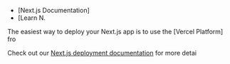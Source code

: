 


- [Next.js Documentation]
- [Learn N.

The easiest way to deploy your Next.js app is to use the [Vercel Platform] fro

Check out our [Next.js deployment documentation](https://nextjs.org/docs/deployment) for more detai
